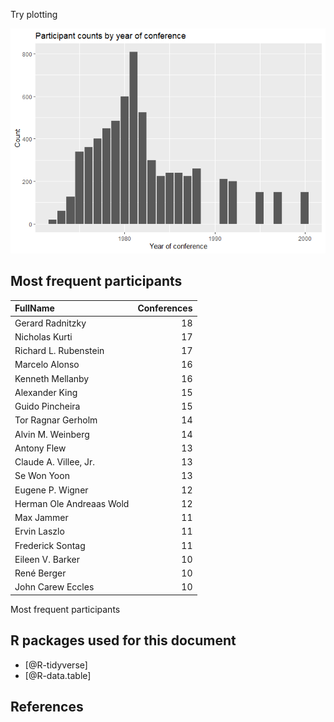 
Try plotting

![](README_files/figure-gfm/plot-participant-counts-1.png)<!-- -->

## Most frequent participants

| FullName                 | Conferences |
|:-------------------------|------------:|
| Gerard Radnitzky         |          18 |
| Nicholas Kurti           |          17 |
| Richard L. Rubenstein    |          17 |
| Marcelo Alonso           |          16 |
| Kenneth Mellanby         |          16 |
| Alexander King           |          15 |
| Guido Pincheira          |          15 |
| Tor Ragnar Gerholm       |          14 |
| Alvin M. Weinberg        |          14 |
| Antony Flew              |          13 |
| Claude A. Villee, Jr.    |          13 |
| Se Won Yoon              |          13 |
| Eugene P. Wigner         |          12 |
| Herman Ole Andreaas Wold |          12 |
| Max Jammer               |          11 |
| Ervin Laszlo             |          11 |
| Frederick Sontag         |          11 |
| Eileen V. Barker         |          10 |
| René Berger              |          10 |
| John Carew Eccles        |          10 |

Most frequent participants

## R packages used for this document

- \[@R-tidyverse\]
- \[@R-data.table\]

## References
